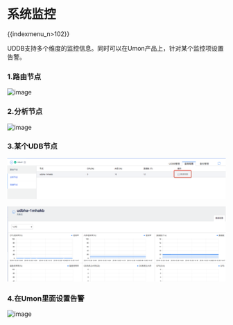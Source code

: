 # 系统监控

{{indexmenu_n>102}}

UDDB支持多个维度的监控信息。同时可以在Umon产品上，针对某个监控项设置告警。

### 1.路由节点 
![image](/database/uddb/uddb12.png)

### 2.分析节点 
![image](/database/uddb/uddb13.png)

###  3.某个UDB节点
![image](/images/uddb14.png)

![image](/images/uddb15.png)

###  4.在Umon里面设置告警 
![image](/database/uddb/uddb16.png)
